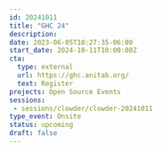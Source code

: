 ```yaml
---
id: 20241011
title: "GHC 24"
description: 
date: 2023-06-05T10:27:35-06:00
start_date: 2024-10-11T10:00:00Z
cta: 
  type: external
  url: https://ghc.anitab.org/
  text: Register
projects: Open Source Events
sessions: 
 - sessions/clowder/clowder-20241011
type_event: Onsite
status: upcoming
draft: false
---
```


